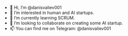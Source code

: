 - 👋 Hi, I’m @danisvaliev001
- 👀 I’m interested in human and AI startups.
- 🌱 I’m currently learning SCRUM.
- 💞️ I’m looking to collaborate on creating some AI startup.
- 📫 You can find me on Telegram: @danisvaliev001

<!---
danisvaliev001/danisvaliev001 is a ✨ special ✨ repository because its `README.md` (this file) appears on your GitHub profile.
You can click the Preview link to take a look at your changes.
--->
